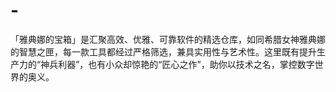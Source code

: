 # -
「雅典娜的宝箱」是汇聚高效、优雅、可靠软件的精选仓库，如同希腊女神雅典娜的智慧之匣，每一款工具都经过严格筛选，兼具实用性与艺术性。这里既有提升生产力的“神兵利器”，也有小众却惊艳的“匠心之作”，助你以技术之名，掌控数字世界的奥义。
